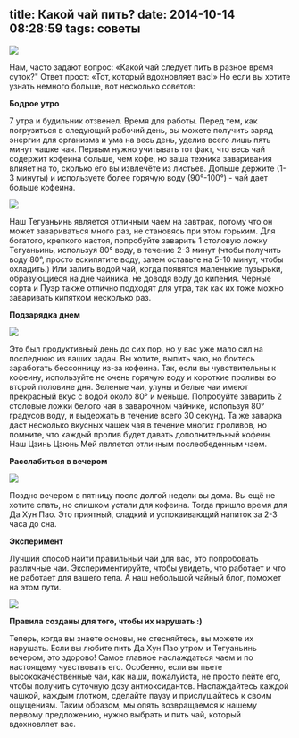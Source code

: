 title: Какой чай пить?
date: 2014-10-14 08:28:59
tags: советы
---

 ![](https://farm3.staticflickr.com/2434/3754325469_eba830060c_z.jpg)
 
Нам, часто задают вопрос: «Какой чай следует пить в разное время суток?" 
Ответ прост: «Тот, который вдохновляет вас!» Но если вы хотите узнать немного больше, вот несколько советов: 
<!--more-->
**Бодрое утро**

 7 утра и будильник отзвенел. Время для работы. Перед тем, как погрузиться в следующий рабочий день, вы можете получить заряд энергии для организма и ума на весь день, уделив всего лишь пять минут чашке чая. 
 Первым нужно учитывать тот факт, что весь чай содержит кофеина больше, чем кофе, но ваша техника заваривания влияет на то, сколько его вы извлечёте из листьев. Дольше держите (1-3 минуты) и используете более горячую воду (90°-100°) - чай дает больше кофеина. 
 
 ![](https://farm6.staticflickr.com/5537/11257155383_cdab08e2df_z.jpg) 
 
 Наш Тегуаньинь является отличным чаем на завтрак, потому что он может завариваться много раз, не становясь при этом горьким. Для богатого, крепкого настоя, попробуйте заварить 1 столовую ложку Тегуаньинь, используя 80° воду, в течение 2-3 минут (чтобы получить воду 80°, просто вскипятите воду, затем оставьте на 5-10 минут, чтобы охладить.) Или залить водой чай, когда появятся маленькие пузырьки, образующиеся на дне чайника, не доводя воду до кипения. 
Черные сорта и Пуэр также отлично подходят для утра, так как их тоже можно заваривать кипятком несколько раз. 

**Подзарядка днем**  

![](https://farm9.staticflickr.com/8490/8200509014_9215659aec_c.jpg)

Это был продуктивный день до сих пор, но у вас уже мало сил на последнюю из ваших задач. Вы хотите, выпить чаю, но боитесь заработать бессонницу из-за кофеина. 
Так, если вы чувствительны к кофеину, используйте не очень горячую воду и короткие проливы во второй половине дня. Зеленые чаи, улуны и белые чаи имеют прекрасный вкус с водой около 80° и меньше. Попробуйте заварить 2 столовые ложки белого чая в заварочном чайнике, используя 80° градусов воду, и выдержать в течение всего 30 секунд. Та же заварка даст несколько вкусных чашек чая в течение многих проливов, но помните, что каждый пролив будет давать дополнительный кофеин. 
Наш Цзинь Цзюнь Мей является отличным послеобеденным чаем. 

**Расслабиться в вечером** 

![](https://farm6.staticflickr.com/5222/5656965154_5a5eec093b_z.jpg)

Поздно вечером в пятницу после долгой недели вы дома. Вы ещё не хотите спать, но слишком устали для кофеина. Тогда пришло время для Да Хун Пао. Это приятный, сладкий и успокаивающий напиток за 2-3 часа до сна. 

**Эксперимент** 

Лучший способ найти правильный чай для вас, это попробовать различные чаи. 
Экспериментируйте, чтобы увидеть, что работает и что не работает для вашего тела. А наш небольшой чайный блог, поможет на этом пути. 

![](https://farm5.staticflickr.com/4119/4818116288_f1dd171e01_z.jpg)

**Правила созданы для того, чтобы их нарушать :)** 

Теперь, когда вы знаете основы, не стесняйтесь, вы можете их нарушать. Если вы любите пить Да Хун Пао утром и Тегуаньинь вечером, это здорово! Самое главное наслаждаться чаем и по настоящему чувствовать его. 
Особенно, если вы пьете высококачественные чаи, как наши, пожалуйста, не просто пейте его, чтобы получить суточную дозу антиоксидантов. Наслаждайтесь каждой чашкой, каждым глотком, сделайте паузу и прислушайтесь к своим ощущениям. Таким образом, мы опять возвращаемся к нашему первому предложению, нужно выбрать и пить чай, который вдохновляет вас. 